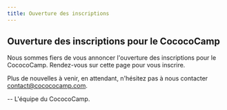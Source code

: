 ```yaml
---
title: Ouverture des inscriptions
---
```


## Ouverture des inscriptions pour le CococoCamp

Nous sommes fiers de vous annoncer l'ouverture des inscriptions pour le CococoCamp.
Rendez-vous sur cette page pour vous inscrire.

Plus de nouvelles à venir, en attendant, n'hésitez pas à nous contacter contact@cocococamp.com.

-- L'équipe du CococoCamp.